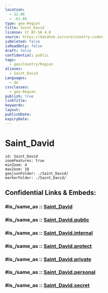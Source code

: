 ```yaml
---
location:
  - 12.06
  - -61.66
type: geo-Region
title: Saint_David
license: CC BY-SA 4.0
source: https://datahub.io/core/country-codes
isDeleted: false
isReadOnly: false
draft: false
confidential: public
tags:
  - geo/Country/Region
aliases:
  - Saint_David
Languages:
  - de
cssclasses:
  - geo-Region
publish: true
linkTitle:
keywords:
layout:
publishDate:
expiryDate:
---
```


# Saint_David

```leaflet
id: Saint_David
zoomFeatures: true 
minZoom: 4 
maxZoom: 18
geojsonFolder: ./Saint_David/
markerFolder: ./Saint_David/
```


## Confidential Links & Embeds: 

### #is_/same_as :: [Saint_David](/_Standards/Earth/Continent/America~Caribbean/Grenada/parishes~Grenada/Saint_David.md) 

### #is_/same_as :: [Saint_David.public](/_public/Earth/Continent/America~Caribbean/Grenada/parishes~Grenada/Saint_David.public.md) 

### #is_/same_as :: [Saint_David.internal](/_internal/Earth/Continent/America~Caribbean/Grenada/parishes~Grenada/Saint_David.internal.md) 

### #is_/same_as :: [Saint_David.protect](/_protect/Earth/Continent/America~Caribbean/Grenada/parishes~Grenada/Saint_David.protect.md) 

### #is_/same_as :: [Saint_David.private](/_private/Earth/Continent/America~Caribbean/Grenada/parishes~Grenada/Saint_David.private.md) 

### #is_/same_as :: [Saint_David.personal](/_personal/Earth/Continent/America~Caribbean/Grenada/parishes~Grenada/Saint_David.personal.md) 

### #is_/same_as :: [Saint_David.secret](/_secret/Earth/Continent/America~Caribbean/Grenada/parishes~Grenada/Saint_David.secret.md)


